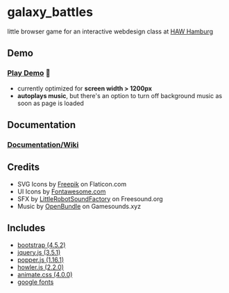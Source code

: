 # galaxy_battles

little browser game for an interactive webdesign class at [HAW Hamburg](https://www.haw-hamburg.de/en/)

## Demo
### [Play Demo](https://yagci.github.io/galaxy_battles) :space_invader:
- currently optimized for **screen width > 1200px**
- **autoplays music**, but there's an option to turn off background music as soon as page is loaded

## Documentation
### [Documentation/Wiki](https://github.com/yagci/galaxy_battles/wiki)

## Credits
- SVG Icons by [Freepik](https://www.flaticon.com/authors/freepik) on Flaticon.com
- UI Icons by [Fontawesome.com](https://fontawesome.com)
- SFX by [LittleRobotSoundFactory](https://freesound.org/people/LittleRobotSoundFactory/packs/16681/) on Freesound.org
- Music by [OpenBundle](https://gamesounds.xyz/?dir=OpenBundle/Background%20Music%20and%20Loops) on Gamesounds.xyz

## Includes
- [bootstrap (4.5.2)](https://getbootstrap.com/)
- [jquery.js (3.5.1)](https://jquery.com/)
- [popper.js (1.16.1)](https://popper.js.org/)
- [howler.js (2.2.0)](https://howlerjs.com/)
- [animate.css (4.0.0)](https://animate.style/)
- [google fonts](https://fonts.google.com/)

